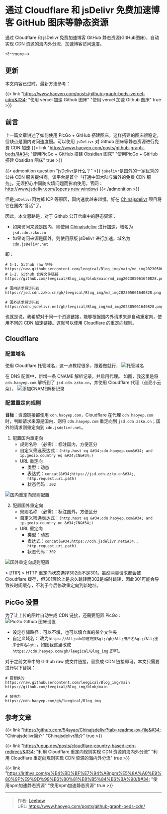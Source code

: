 # 通过 Cloudflare 和 jsDelivr 免费加速博客 GitHub 图床等静态资源


通过 Cloudflare 和 jsDelivr 免费加速博客 GitHub 静态资源(GitHub图床)，自动实现 CDN 资源的海内外分流，加速博客访问速度。

&lt;!--more--&gt;

## 更新
本文内容已过时，最新方法参考：

{{&lt; link &#34;https://www.haoyep.com/posts/github-graph-beds-vercel-cdn/&#34; &#34;使用 vercel 加速 Github 图床&#34; &#34;使用 vercel 加速 Github 图床&#34; true &gt;}}

## 前言
上一篇文章讲述了如何使用 PicGo &#43; GitHub 搭建图床，这样搭建的图床很稳定，但缺点是国内访问速度慢。可以使用 `jsDelivr` 对 Github 图床等静态资源进行免费 CDN 加速
{{&lt; link &#34;https://www.haoyep.com/posts/github-graph-beds/&#34; &#34;使用PicGo &#43; GitHub 搭建 Obsidian 图床&#34; &#34;使用PicGo &#43; GitHub 搭建 Obsidian 图床&#34; true &gt;}}

{{&lt; admonition question &#34;jsDelivr是什么？&#34; &gt;}}
`jsDelivr`是国外的一家优秀的公共 CDN 服务提供商，该平台是首个「打通中国大陆与海外的免费 CDN 服务」，无须担心中国防火墙问题而影响使用。官网：[http://www.jsdelivr.com/(opens new window)](http://www.jsdelivr.com/)
{{&lt; /admonition &gt;}}

但是`jsDelivr`因为掉 ICP 等原因，国内速度越来越慢。好在 [Chinajsdelivr](https://github.com/54ayao/Chinajsdelivr) 项目将它在国内“复活”了。

因此，本文思路是，对于 Github 公开仓库中的静态资源：
- 如果访问来源是国内，则使用 [Chinajsdelivr](https://github.com/54ayao/Chinajsdelivr) 进行加速，域名为`jsd.cdn.zzko.cn`
- 如果访问来源是国外，则使用原版 jsDelivr 进行加速，域名为`cdn.jsDelivr.net`

即：
```
# 1-1. Github raw 链接
https://raw.githubusercontent.com/leegical/Blog_img/main/md_img202305061640828.png
# 1-2. Github 仓库文件链接
https://github.com/leegical/Blog_img/blob/main/md_img202305061640828.png

# 国内请求将访问到
https://jsd.cdn.zzko.cn/gh/leegical/Blog_img/md_img202305061640828.png

# 国外请求将访问到
https://cdn.jsdelivr.net/gh/leegical/Blog_img/md_img202305061640828.png
```

也就是说，我希望对于同一个资源链接，能够根据国内外请求来源自动重定向，使用不同的 CDN 加速链接。这就可以使用 Cloudflare 的重定向规则。
## Cloudflare
### 配置域名
使用 Cloudflare 托管域名，这一点教程很多，跟着做就行，
![托管域名](https://cdn.haoyep.com/gh/leegical/Blog_img/cdnimg/202312141651245.png)

在 DNS 配置中，新增一条 CNAME 解析记录，并启用代理。
如图，我这里是将 `cdn.haoyep.com` 解析到了 `jsd.cdn.zzko.cn`，并使用 Cloudflare 代理（点亮小云朵）。
![添加CNAME解析记录](https://cdn.haoyep.com/gh/leegical/Blog_img/cdnimg/202312141652319.png)

### 配置重定向规则
**目标**：资源链接都使用 `cdn.haoyep.com`，Cloudflare 在代理 `cdn.haoyep.com` 时，判断请求来源是国内，则将 `cdn.haoyep.com` 重定向到 `jsd.cdn.zzko.cn`；国外的请求则重定向到 `cdn.jsdelivr.net`。

1. 配置国内重定向
	- 规则名称 （必需）：标注国内，方便区分
	- 自定义筛选表达式：`(http.host eq &#34;cdn.haoyep.com&#34; and ip.geoip.country eq &#34;CN&#34;)`
	- URL 重定向
		- 类型：动态
		- 表达式：`concat(&#34;https://jsd.cdn.zzko.cn&#34;, http.request.uri.path)`
		- 状态代码：`302`

![国内重定向规则配置](https://cdn.haoyep.com/gh/leegical/Blog_img/cdnimg/202312141658616.png)

2. 配置国外重定向
	- 规则名称 （必需）：标注国外，方便区分
	- 自定义筛选表达式：`(http.host eq &#34;cdn.haoyep.com&#34; and ip.geoip.country ne &#34;CN&#34;)`
	- URL 重定向
		- 类型：动态
		- 表达式：`concat(&#34;https://cdn.jsdelivr.net&#34;, http.request.uri.path)`
		- 状态代码：`302`

![国外重定向规则配置](https://cdn.haoyep.com/gh/leegical/Blog_img/cdnimg/202312141700130.png)

&gt; [!TIP]
&gt; HTTP 重定向状态选择302而不是301。虽然两类请求都会被 Cloudflare 缓存，但301理论上是永久跳转而302是临时跳转，因此301可能会导致长时间缓存，不利于今后修改重定向到新地址。

## PicGo 设置
为了让上传的图片自动生成 CDN 链接，还需要配置 PicGo：
![PicGo Github 图床设置](https://cdn.haoyep.com/gh/leegical/Blog_img/cdnimg/202312141324478.png)
- 设定存储路径：可以不填，也可以填仓库的某个文件夹
- 自定义域名： 改为`https://&lt;cdn加速链接&gt;/gh/&lt;用户名&gt;/&lt;图床仓库名&gt;`，如图我这里改成 `https://cdn.haoyep.com/gh/leegical/Blog_img` 即可。

对于之前文章中的 Github raw 或文件链接，替换成 CDN 链接即可。本文只需要进行以下替换：
```
# 要替换的
https://raw.githubusercontent.com/leegical/Blog_img/main
https://github.com/leegical/Blog_img/blob/main

# 替换为
https://cdn.haoyep.com/gh/leegical/Blog_img
```

## 参考文章
{{&lt; link &#34;https://github.com/54ayao/Chinajsdelivr?tab=readme-ov-file&#34; &#34;Chinajsdelivr简介&#34; &#34;Chinajsdelivr简介&#34; true &gt;}}

{{&lt; link &#34;https://upup.dev/posts/cloudflare-country-based-cdn-redirect/&#34; &#34;利用 Cloudflare 重定向规则实现 CDN 资源的海内外分流&#34; &#34;利用 Cloudflare 重定向规则实现 CDN 资源的海内外分流&#34; true &gt;}}

{{&lt; link &#34;https://irithys.com/p/%E4%BD%BF%E7%94%A8npm%E5%8A%A0%E9%80%9F%E9%9D%99%E6%80%81%E8%B5%84%E6%BA%90/&#34; &#34;使用npm加速静态资源&#34; &#34;使用npm加速静态资源&#34; true &gt;}}


---

> 作者: [Leehow](https://www.haoyep.com/)  
> URL: https://www.haoyep.com/posts/github-graph-beds-cdn/  

